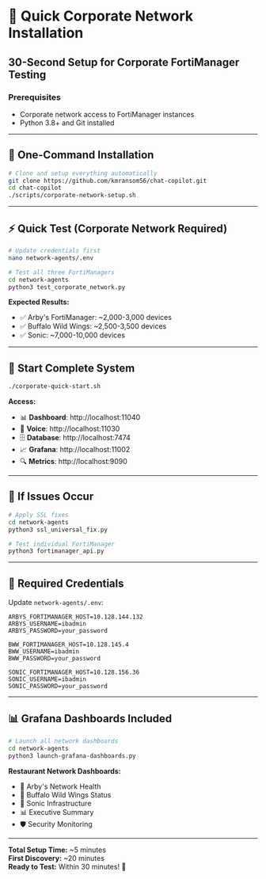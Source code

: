 # 🏢 Quick Corporate Network Installation

## 30-Second Setup for Corporate FortiManager Testing

### Prerequisites
- Corporate network access to FortiManager instances
- Python 3.8+ and Git installed

---

## 🚀 **One-Command Installation**

```bash
# Clone and setup everything automatically
git clone https://github.com/kmransom56/chat-copilot.git
cd chat-copilot
./scripts/corporate-network-setup.sh
```

---

## ⚡ **Quick Test (Corporate Network Required)**

```bash
# Update credentials first
nano network-agents/.env

# Test all three FortiManagers
cd network-agents
python3 test_corporate_network.py
```

**Expected Results:**
- ✅ Arby's FortiManager: ~2,000-3,000 devices
- ✅ Buffalo Wild Wings: ~2,500-3,500 devices  
- ✅ Sonic: ~7,000-10,000 devices

---

## 🎯 **Start Complete System**

```bash
./corporate-quick-start.sh
```

**Access:**
- 📊 **Dashboard**: http://localhost:11040
- 🎤 **Voice**: http://localhost:11030
- 🗄️ **Database**: http://localhost:7474
- 📈 **Grafana**: http://localhost:11002
- 🔍 **Metrics**: http://localhost:9090

---

## 🔧 **If Issues Occur**

```bash
# Apply SSL fixes
cd network-agents
python3 ssl_universal_fix.py

# Test individual FortiManager
python3 fortimanager_api.py
```

---

## 📝 **Required Credentials**

Update `network-agents/.env`:
```env
ARBYS_FORTIMANAGER_HOST=10.128.144.132
ARBYS_USERNAME=ibadmin
ARBYS_PASSWORD=your_password

BWW_FORTIMANAGER_HOST=10.128.145.4
BWW_USERNAME=ibadmin  
BWW_PASSWORD=your_password

SONIC_FORTIMANAGER_HOST=10.128.156.36
SONIC_USERNAME=ibadmin
SONIC_PASSWORD=your_password
```

---

## 📊 **Grafana Dashboards Included**

```bash
# Launch all network dashboards
cd network-agents
python3 launch-grafana-dashboards.py
```

**Restaurant Network Dashboards:**
- 🍔 Arby's Network Health
- 🍗 Buffalo Wild Wings Status  
- 🌭 Sonic Infrastructure
- 📊 Executive Summary
- 🛡️ Security Monitoring

---

**Total Setup Time:** ~5 minutes  
**First Discovery:** ~20 minutes  
**Ready to Test:** Within 30 minutes! 🚀